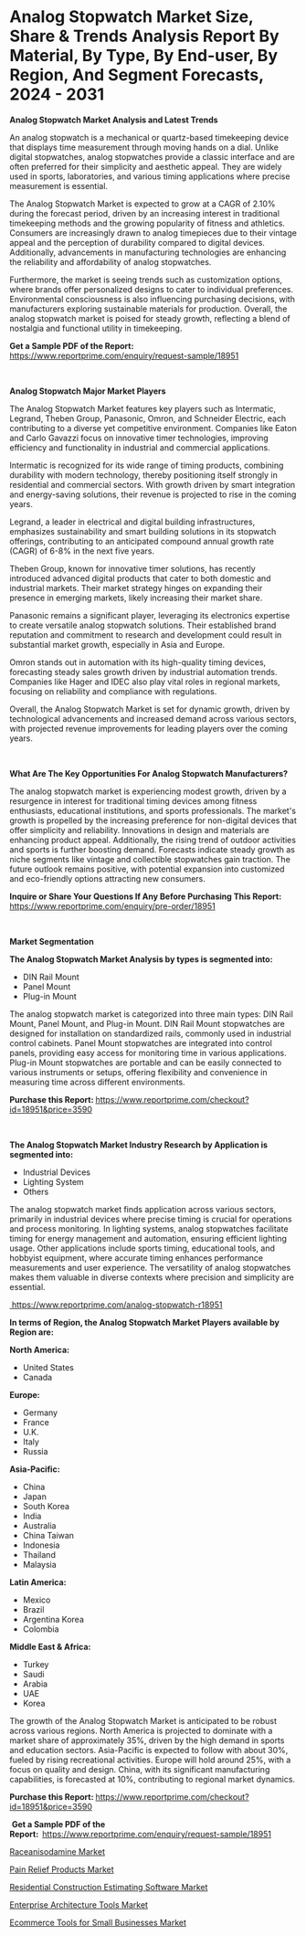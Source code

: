 <p><h1>Analog Stopwatch Market Size, Share & Trends Analysis Report By Material, By Type, By End-user, By Region, And Segment Forecasts, 2024 - 2031</h1></p><p><strong>Analog Stopwatch Market Analysis and Latest Trends</strong></p>
<p><p>An analog stopwatch is a mechanical or quartz-based timekeeping device that displays time measurement through moving hands on a dial. Unlike digital stopwatches, analog stopwatches provide a classic interface and are often preferred for their simplicity and aesthetic appeal. They are widely used in sports, laboratories, and various timing applications where precise measurement is essential. </p><p>The Analog Stopwatch Market is expected to grow at a CAGR of 2.10% during the forecast period, driven by an increasing interest in traditional timekeeping methods and the growing popularity of fitness and athletics. Consumers are increasingly drawn to analog timepieces due to their vintage appeal and the perception of durability compared to digital devices. Additionally, advancements in manufacturing technologies are enhancing the reliability and affordability of analog stopwatches. </p><p>Furthermore, the market is seeing trends such as customization options, where brands offer personalized designs to cater to individual preferences. Environmental consciousness is also influencing purchasing decisions, with manufacturers exploring sustainable materials for production. Overall, the analog stopwatch market is poised for steady growth, reflecting a blend of nostalgia and functional utility in timekeeping.</p></p>
<p><strong>Get a Sample PDF of the Report:&nbsp;</strong> <a href="https://www.reportprime.com/enquiry/request-sample/18951?utm_campaign=1847&utm_medium=2&utm_source=Github&utm_content=ia&utm_term=22112024&utm_id=analog-stopwatch">https://www.reportprime.com/enquiry/request-sample/18951</a></p>
<p>&nbsp;</p>
<p><strong>Analog Stopwatch Major Market Players</strong></p>
<p><p>The Analog Stopwatch Market features key players such as Intermatic, Legrand, Theben Group, Panasonic, Omron, and Schneider Electric, each contributing to a diverse yet competitive environment. Companies like Eaton and Carlo Gavazzi focus on innovative timer technologies, improving efficiency and functionality in industrial and commercial applications. </p><p>Intermatic is recognized for its wide range of timing products, combining durability with modern technology, thereby positioning itself strongly in residential and commercial sectors. With growth driven by smart integration and energy-saving solutions, their revenue is projected to rise in the coming years.</p><p>Legrand, a leader in electrical and digital building infrastructures, emphasizes sustainability and smart building solutions in its stopwatch offerings, contributing to an anticipated compound annual growth rate (CAGR) of 6-8% in the next five years.</p><p>Theben Group, known for innovative timer solutions, has recently introduced advanced digital products that cater to both domestic and industrial markets. Their market strategy hinges on expanding their presence in emerging markets, likely increasing their market share.</p><p>Panasonic remains a significant player, leveraging its electronics expertise to create versatile analog stopwatch solutions. Their established brand reputation and commitment to research and development could result in substantial market growth, especially in Asia and Europe.</p><p>Omron stands out in automation with its high-quality timing devices, forecasting steady sales growth driven by industrial automation trends. Companies like Hager and IDEC also play vital roles in regional markets, focusing on reliability and compliance with regulations.</p><p>Overall, the Analog Stopwatch Market is set for dynamic growth, driven by technological advancements and increased demand across various sectors, with projected revenue improvements for leading players over the coming years.</p></p>
<p>&nbsp;</p>
<p><strong>What Are The Key Opportunities For Analog Stopwatch Manufacturers?</strong></p>
<p><p>The analog stopwatch market is experiencing modest growth, driven by a resurgence in interest for traditional timing devices among fitness enthusiasts, educational institutions, and sports professionals. The market's growth is propelled by the increasing preference for non-digital devices that offer simplicity and reliability. Innovations in design and materials are enhancing product appeal. Additionally, the rising trend of outdoor activities and sports is further boosting demand. Forecasts indicate steady growth as niche segments like vintage and collectible stopwatches gain traction. The future outlook remains positive, with potential expansion into customized and eco-friendly options attracting new consumers.</p></p>
<p><strong>Inquire or Share Your Questions If Any Before Purchasing This Report:</strong> <a href="https://www.reportprime.com/enquiry/pre-order/18951?utm_campaign=1847&utm_medium=2&utm_source=Github&utm_content=ia&utm_term=22112024&utm_id=analog-stopwatch">https://www.reportprime.com/enquiry/pre-order/18951</a></p>
<p>&nbsp;</p>
<p><strong>Market Segmentation</strong></p>
<p><strong>The Analog Stopwatch Market Analysis by types is segmented into:</strong></p>
<p><ul><li>DIN Rail Mount</li><li>Panel Mount</li><li>Plug-in Mount</li></ul></p>
<p><p>The analog stopwatch market is categorized into three main types: DIN Rail Mount, Panel Mount, and Plug-in Mount. DIN Rail Mount stopwatches are designed for installation on standardized rails, commonly used in industrial control cabinets. Panel Mount stopwatches are integrated into control panels, providing easy access for monitoring time in various applications. Plug-in Mount stopwatches are portable and can be easily connected to various instruments or setups, offering flexibility and convenience in measuring time across different environments.</p></p>
<p><strong>Purchase this Report:&nbsp;</strong><a href="https://www.reportprime.com/checkout?id=18951&price=3590&utm_campaign=1847&utm_medium=2&utm_source=Github&utm_content=ia&utm_term=22112024&utm_id=analog-stopwatch">https://www.reportprime.com/checkout?id=18951&price=3590</a></p>
<p>&nbsp;</p>
<p><strong>The Analog Stopwatch Market Industry Research by Application is segmented into:</strong></p>
<p><ul><li>Industrial Devices</li><li>Lighting System</li><li>Others</li></ul></p>
<p><p>The analog stopwatch market finds application across various sectors, primarily in industrial devices where precise timing is crucial for operations and process monitoring. In lighting systems, analog stopwatches facilitate timing for energy management and automation, ensuring efficient lighting usage. Other applications include sports timing, educational tools, and hobbyist equipment, where accurate timing enhances performance measurements and user experience. The versatility of analog stopwatches makes them valuable in diverse contexts where precision and simplicity are essential.</p></p>
<p><a href="https://www.reportprime.com/analog-stopwatch-r18951?utm_campaign=1847&utm_medium=2&utm_source=Github&utm_content=ia&utm_term=22112024&utm_id=analog-stopwatch">&nbsp;https://www.reportprime.com/analog-stopwatch-r18951</a></p>
<p><strong>In terms of Region, the Analog Stopwatch Market Players available by Region are:</strong></p>
<p>
    <p> <strong> North America: </strong>
        <ul>
            <li>United States</li>
            <li>Canada</li>
        </ul>
        </p> 
    <p> <strong> Europe: </strong>
        <ul>
            <li>Germany</li>
            <li>France</li>
            <li>U.K.</li>
            <li>Italy</li>
            <li>Russia</li>
        </ul>
        </p> 
    <p> <strong> Asia-Pacific: </strong>
        <ul>
            <li>China</li>
            <li>Japan</li>
            <li>South Korea</li>
            <li>India</li>
            <li>Australia</li>
            <li>China Taiwan</li>
            <li>Indonesia</li>
            <li>Thailand</li>
            <li>Malaysia</li>
        </ul>
        </p> 
    <p> <strong> Latin America: </strong>
        <ul>
            <li>Mexico</li>
            <li>Brazil</li>
            <li>Argentina Korea</li>
            <li>Colombia</li>
        </ul>
        </p> 
    <p> <strong> Middle East & Africa: </strong>
        <ul>
            <li>Turkey</li>
            <li>Saudi</li>
            <li>Arabia</li>
            <li>UAE</li>
            <li>Korea</li>
        </ul>
    </p>
    </p>
<p><p>The growth of the Analog Stopwatch Market is anticipated to be robust across various regions. North America is projected to dominate with a market share of approximately 35%, driven by the high demand in sports and education sectors. Asia-Pacific is expected to follow with about 30%, fueled by rising recreational activities. Europe will hold around 25%, with a focus on quality and design. China, with its significant manufacturing capabilities, is forecasted at 10%, contributing to regional market dynamics.</p></p>
<p><strong>Purchase this Report: </strong><a href="https://www.reportprime.com/checkout?id=18951&price=3590&utm_campaign=1847&utm_medium=2&utm_source=Github&utm_content=ia&utm_term=22112024&utm_id=analog-stopwatch">https://www.reportprime.com/checkout?id=18951&price=3590</a></p>
<p>&nbsp;<strong>Get a Sample PDF of the Report:&nbsp;&nbsp;</strong><a href="https://www.reportprime.com/enquiry/request-sample/18951?utm_campaign=1847&utm_medium=2&utm_source=Github&utm_content=ia&utm_term=22112024&utm_id=analog-stopwatch">https://www.reportprime.com/enquiry/request-sample/18951</a></p>
<p><strong></strong></p>
<p><p><a href="https://issuu.com/reportprime-2/docs/raceanisodamine-market-size-2030.pp_031fc4e2f93d02?utm_campaign=1847&utm_medium=2&utm_source=Github&utm_content=ia&utm_term=22112024&utm_id=analog-stopwatch">Raceanisodamine Market</a></p><p><a href="https://issuu.com/reportprime-2/docs/pain-relief-products-market-size-20_e07a012ba510f9?utm_campaign=1847&utm_medium=2&utm_source=Github&utm_content=ia&utm_term=22112024&utm_id=analog-stopwatch">Pain Relief Products Market</a></p><p><a href="https://www.linkedin.com/pulse/future-trends-global-residential-construction-estimating-1fxde?utm_campaign=1847&utm_medium=2&utm_source=Github&utm_content=ia&utm_term=22112024&utm_id=analog-stopwatch">Residential Construction Estimating Software Market</a></p><p><a href="https://www.linkedin.com/pulse/industry-growth-potential-enterprise-architecture-tools-market-viu7e?utm_campaign=1847&utm_medium=2&utm_source=Github&utm_content=ia&utm_term=22112024&utm_id=analog-stopwatch">Enterprise Architecture Tools Market</a></p><p><a href="https://www.linkedin.com/pulse/projected-growth-revenue-ecommerce-tools-small-businesses-g5kie?utm_campaign=1847&utm_medium=2&utm_source=Github&utm_content=ia&utm_term=22112024&utm_id=analog-stopwatch">Ecommerce Tools for Small Businesses Market</a></p></p>
